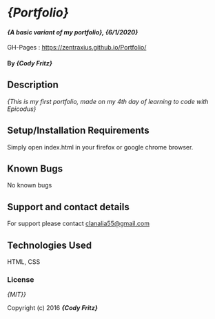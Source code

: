 # _{Portfolio}_

#### _{A basic variant of my portfolio}, {6/1/2020}_

GH-Pages : https://zentraxius.github.io/Portfolio/

#### By _**{Cody Fritz}**_

## Description

_{This is my first portfolio, made on my 4th day of learning to code with Epicodus}_

## Setup/Installation Requirements

Simply open index.html in your firefox or google chrome browser.

## Known Bugs

No known bugs

## Support and contact details

For support please contact clanalia55@gmail.com

## Technologies Used

HTML, CSS

### License

_{MIT}}_

Copyright (c) 2016 **_{Cody Fritz}_**

